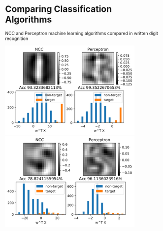 # Comparing Classification Algorithms
NCC and Perceptron machine learning algorithms compared in written digit recognition

<img src="compare_digit_1.png" width="420" />  <img src="compare_digit_5.png" width="420" /> 
